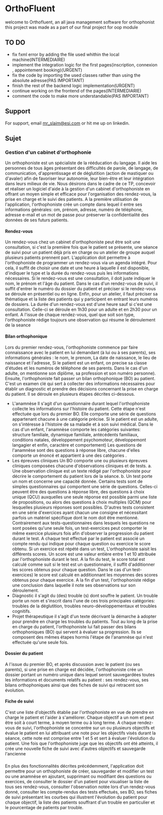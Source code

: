 # OrthoFluent
welcome to Orthofluent, an all java management software for orthophonist this project was made as a part of our final project for oop module

## TO DO
- fix fxml error by adding the file used whithin the local machine(INTERMEDIAIRE)
- implement the integration logic for the first pages(inscription, connexion , appointement booking)(URGENT)
- fix the code by importing the used classes rather than using the absolute adresse(PAS IMPORTANT)
- finish the rest of the backend logic implementation(URGENT)
- continue working on the frontend of the pages(INTERMEDIARIE)
- comment the code to make more understandable(PAS IMPORTANT)

## Support

For support, email mr_slaim@esi.com or hit me up on linkedin.

## Sujet
### Gestion d'un cabinet d'orthophonie
Un orthophoniste est un spécialiste de la rééducation du langage. Il aide les personnes de tous âges présentant des difficultés de parole, de langage, de communication, d'apprentissage et de déglutition (action de mastiquer ou d'avaler) afin de favoriser leur autonomie, leur bien-être et leur intégration dans leurs milieux de vie. Nous désirons dans le cadre de ce TP, concevoir et réaliser un logiciel d'aide à la gestion d'un cabinet d'orthophoniste en offrant un moyen simple et efficace pour l'organisation des rendez-vous, la prise en charge et le suivi des patients. A la première utilisation de l'application, l'orthophoniste crée un compte dans lequel il entre ses informations générales: om, prénom, adresse, numéro de téléphone, adresse e-mail et un mot de passe pour préserver la confidentialité des données de ses futurs patients.
#### Rendez-vous
Un rendez-vous chez un cabinet d'orthophoniste peut être soit une consultation, si c'est la première fois que le patient se présente, une séance de suivi pour un patient déjà pris en charge ou un atelier de groupe auquel plusieurs patients prennent part. L'application doit permettre à l'orthophoniste de programmer un rendez-vous via un agenda intégré. Pour cela, il suffit de choisir une date et une heure à laquelle il est disponible, d'indiquer le type et la durée du rendez-vous puis les informations nécessaires. Si le rendez-vous est une consultation, il doit juste indiquer le nom, le prénom et l'âge du patient. Dans le cas d'un rendez-vous de suivi, il suffit d'entrer le numéro du dossier du patient et préciser si le rendez-vous se déroule en présentiel ou en ligne. Enfin, pour un atelier, il faut préciser sa thématique et la liste des patients qui y participent en entrant leurs numéros de dossiers. La durée d'un rendez-vous est d'une heure sauf si c'est une consultation. Celle-ci se déroule en 1h30 pour un adulte et en 2h30 pour un enfant. A l'issue de chaque rendez-vous, quel que soit son type, l'orthophoniste rédige toujours une observation qui résume le déroulement de la seance
#### Bilan orthophonique
Lors du premier rendez-vous, l'orthophoniste commence par faire connaissance avec le patient en lui demandant (à lui ou à ses parents), ses informations générales : le nom, le prenom, La date de naissance, le lieu de naissance et l'adresse, Si le patient est un enfant, on precise sa classe d'études et les numéros de téléphone de ses parents. Dans le cas d'un adulte, on mentionne son diplôme, sa profession et son numéro personne). Ensuite, l'orthophoniste fait passer un bilan orthophonique (BO) au patient. C'est un examen clé qui sert à collecter des informations nécessaires pour établir un diagnostic et prendre des décisions concernant la prise en charge du patient. Il se déroule en plusieurs étapes décrites ci-dessous.
- L'anamnèse
  Il s'agit d'un questionnaire durant lequel l'orthophoniste collecte les informations sur l'histoire du patient. Cette étape n'est effectuée que lors du premier BO. Elle comporte une série de questions appartenant chacune à une catégorie précise. Si le patient est un adulte, on s'intéresse à l'histoire de sa maladie et à son suivi médical. Dans le cas d'un enfant, l'anamnèse comporte les catégories suivantes: structure familiale, dynamique familiale, antécédents familiaux, conditions natales, développement psychomoteur, développemont langagier et enfin, caractère et comportement) Les questions de l'anamnèse sont des questions à réponse libre, chacune d'elles comporte un énoncé et appartient à une des catégories .
-  Les épreuves cliniques
  Un BO comporte une ou plusieurs épreuves cliniques composées chacune d'observations cliniques et de tests. a. Une observation clinique est un texte rédigé par l'orthophoniste pour décrire le comportement du patient lors de la séance. b. Un test porte un nom et concerne une capacité donnée. Certains tests sont de simples questionnaires qui comportent une série de questions. Celles-ci peuvent être des questions à réponse libre, des questions à choix unique (QCU) auxquelles une seule réponse est possible parmi une liste de propositions, ou alors des questions à choix multiples (QCM) pour lesquelles plusieurs réponses sont possibles. D'autres tests consistent en une série d'exercices ayant chacun une consigne et nécessitant parfois un matériel spécifique dont le nom doit être mentionné. Contrairement aux tests-questionnaires dans lesquels les questions ne sont posées qu'une seule fois, un test-exercices peut comporter le même exercice plusieurs fois afin d'observer la progression du patient durant le test. A chaque test effectué par le patient est associé un compte rendu qui indique pour chaque question ou exercice le score obtenu. Si un exercice est répété dans un test, L'orthophoniste saisit les différents scores. Un score est une valeur entière entre 1 et 10 attribuée par l'orthophoniste durant le test. A la fin du test, le score total est calculé comme suit si le test est un questionnaire, il suffit 
d'additionner les scores obtenus pour chaque question. Dans le cas d'un test-exercices) le score est calculé en additionnant les moyennes des scores obtenus pour chaque exercice. A la fin d'un test, l'orthophoniste rédige une conclusion dans laquelle il note ses observations sur son déroulement.
-  Diagnostic
  il s'agit du (des) trouble (s) dont souffre le patient. Un trouble porte un nom et s'inscrit dans l'une de ces trois principales catégories: troubles de la déglutition, troubles neuro-développementaux et troubles cognitifs.
- Projet thérapeutique
   il s'agit d'un texte décrivant la démarche à adopter pour prendre en charge les troubles du patients. Tout au long de la prise en charge du patient, l'orthophoniste lui fait passer des bilans orthophoniques (BO) qui servent à évaluer sa progression. Ils se composent des mêmes étapes hormis l'étape de l'anamnèse qui n'est effectuée qu'une seule fois.
####  Dossier du patient
A l'issue du premier BO, et après discussion avec le patient (ou ses parents), si une prise en charge est décidée, l'orthophoniste crée un dossier portant un numéro unique dans lequel seront sauvegardées toutes les informations et documents relatifs au patient : ses rendez-vous, ses bilans orthophoniques ainsi que des fiches de suivi qui retracent son évolution.
#### Fiche de suivi
C'est une liste d'objectifs établie par l'orthophoniste en vue de prendre en charge le patient et l'aider à s'améliorer. Chaque objectif a un nom et peut être soit à court terme, à moyen terme ou à long terme. A chaque rendez-vous de suivi, l'orthophoniste se concentre sur un ou plusieurs objectifs et évalue le patient en lui attribuant une note pour les objectifs visés durant la séance, cette note est comprise entre 1 et 5 et sert à évaluer l'évolution du patient. Une fois que l'orthophoniste juge que les objectifs ont été atteints, il crée une nouvelle fiche de suivi avec d'autres objectifs et sauvegarde l'ancienne
###
En plus des fonctionnalités décrites précédemment, l'application doit permettre pour un orthophoniste de créer, sauvegarder et modifier un test ou une anamnèse en ajoutant, supprimant ou modifiant des questions ou exercices, de consulter le dossier d'un patient pour visualiser la liste de tous ses rendez-vous, consulter l'observation notée lors d'un rendez-vous donné, consulter les compte-rendus des tests effectués, ses BO, ses fiches de suivi présentant les courbes qui illustrent l'évolution du patient pour chaque objectif, la liste des patients souffrant d'un trouble en particulier et le pourcentage de patients par trouble.
